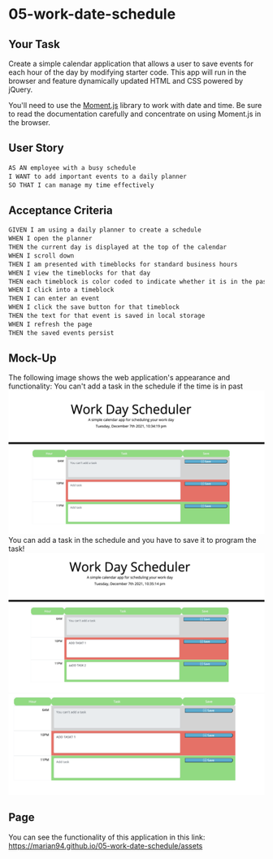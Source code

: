 # 05-work-date-schedule

## Your Task

Create a simple calendar application that allows a user to save events for each hour of the day by modifying starter code. This app will run in the browser and feature dynamically updated HTML and CSS powered by jQuery.

You'll need to use the [Moment.js](https://momentjs.com/) library to work with date and time. Be sure to read the documentation carefully and concentrate on using Moment.js in the browser.

## User Story

```md
AS AN employee with a busy schedule
I WANT to add important events to a daily planner
SO THAT I can manage my time effectively
```

## Acceptance Criteria

```md
GIVEN I am using a daily planner to create a schedule
WHEN I open the planner
THEN the current day is displayed at the top of the calendar
WHEN I scroll down
THEN I am presented with timeblocks for standard business hours
WHEN I view the timeblocks for that day
THEN each timeblock is color coded to indicate whether it is in the past, present, or future
WHEN I click into a timeblock
THEN I can enter an event
WHEN I click the save button for that timeblock
THEN the text for that event is saved in local storage
WHEN I refresh the page
THEN the saved events persist
```

## Mock-Up

The following image shows the web application's appearance and functionality:
You can't add a task in the schedule if the time is in past
![The Quiz initial.](./assets/img/image-1.png)
You can add a task in the schedule and you have to save it to program the task!
![The Quiz adding Name.](./assets/img/image-2.png)
![The Quiz history.](./assets/img/image-3.png)

## Page

You can see the functionality of this application in this link:
https://marian94.github.io/05-work-date-schedule/assets
